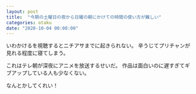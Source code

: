 ```yaml
---
layout: post
title:  "今期の土曜日の夜から日曜の朝にかけての時間の使い方が難しい"
categories: otaku
date: "2020-10-04 00:00:00"
---
```


いわかけるを視聴するとニチアサまでに起きられない。
辛うじてプリチャンが見れる程度に寝てしまう。

これはテレ朝が深夜にアニメを放送するせいだ。
作品は面白いのに遅すぎてギブアップしている人も少なくない。

なんとかしてくれい！
